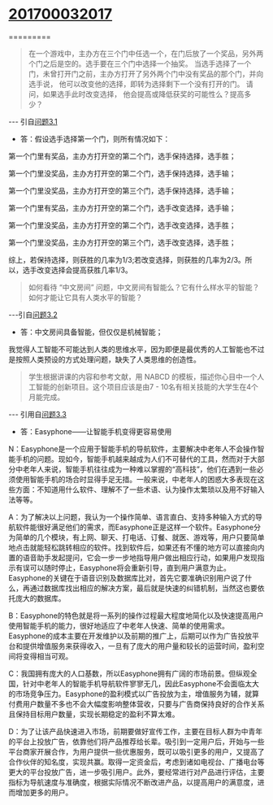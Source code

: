 #  [201700032017](https://github.com/luguohuan)
=========
>在一个游戏中，主办方在三个门中任选一个，在门后放了一个奖品，另外两个门之后是空的。选手要在三个门中选择一个抽奖。 当选手选择了一个门，未曾打开门之前，主办方打开了另外两个门中没有奖品的那个门，并向选手说， 他可以改变他的选择，即转为选择剩下一个没有打开的门。 请问，如果选手此时改变选择， 他会提高或降低获奖的可能性么？提高多少？

---  引自[问题3.1](https://github.com/Microsoft/ai-edu/tree/master/E-Challenge/ShandongUniversity2019Spring)

- 答：假设选手选择第一个门，则所有情况如下：

第一个门里有奖品，主办方打开空的第二个门，选手保持选择，选手胜；

第一个门里没奖品，主办方打开空的第二个门，选手保持选择，选手输；

第一个门里没奖品，主办方打开空的第三个门，选手保持选择，选手输；

第一个门里有奖品，主办方打开空的第二个门，选手改变选择，选手输；

第一个门里没奖品，主办方打开空的第二个门，选手改变选择，选手胜；

第一个门里没奖品，主办方打开空的第三个门，选手改变选择，选手胜；

综上，若保持选择，则获胜的几率为1/3;若改变选择，则获胜的几率为2/3。所以，选手改变选择会提高获胜几率1/3。

>如何看待 “中文房间” 问题，中文房间有智能么？它有什么样水平的智能？如何才能让它具有人类水平的智能？

---引自[问题3.2](https://github.com/Microsoft/ai-edu/tree/master/E-Challenge/ShandongUniversity2019Spring)

- 答：中文房间具备智能，但仅仅是机械智能；

我觉得人工智能不可能达到人类的思维水平，因为即便是最优秀的人工智能也不过是按照人类预设的方式处理问题，缺失了人类思维的创造性。

>学生根据讲课的内容和参考文献，用 NABCD 的模板，描述你心目中一个人工智能的创新项目。这个项目应该是由7 - 10名有相关技能的大学生在4个月能完成。

---  引用自[问题3.3](https://github.com/Microsoft/ai-edu/tree/master/E-Challenge/ShandongUniversity2019Spring)

- 答：Easyphone——让智能手机变得更容易使用

N：Easyphone是一个应用于智能手机的导航软件，主要解决中老年人不会操作智能手机的问题。现如今，智能手机越来越成为人们不可替代的工具，然而对于大部分中老年人来说，智能手机往往成为一种难以掌握的“高科技”，他们在遇到一些必须使用智能手机的场合时显得手足无措。一般来说，中老年人的困惑大多表现在这些方面：不知道用什么软件、理解不了一些术语、认为操作太繁琐以及用不好输入法等等。

A：为了解决以上问题，我认为一个操作简单、语言直白、支持多种输入方式的导航软件能很好满足他们的需求，而Easyphone正是这样一个软件。Easyphone分为简单的几个模块，有上网、聊天、打电话、订餐、就医、游戏等，用户只要简单地点击就能轻松跳转相应的软件。找到软件后，如果还有不懂的地方可以直接向内置的语音助手发起提问，它会一步一步地指导用户做出相应行动，如果用户发现指示有误可以随时停止，Easyphone将会重新引导，直到用户满意为止。Easyphone的关键在于语音识别及数据库比对，首先它要准确识别用户说了什么，再通过数据库找出相应的解决方案，最后就是快速的纠错机制，当然这也要依托庞大的数据库。

B：Easyphone的特色就是将一系列的操作过程最大程度地简化以及快速提高用户使用智能手机的能力，很好地适应了中老年人快速、简单的使用需求。Easyphone的成本主要在开发维护以及前期的推广上，后期可以作为广告投放平台和提供增值服务来获得收入，一旦有了庞大的用户量和较长的运营时间，盈利空间将变得相当可观。

C：我国拥有庞大的人口基数，所以Easyphone拥有广阔的市场前景。但纵观全国，针对中老年人的智能手机导航软件寥寥无几，因此Easyphone不会面临太大的市场竞争压力。Easyphone的盈利模式以广告投放为主，增值服务为辅，就算付费用户数量不多也不会大幅度影响整体营收，只要与广告商保持良好的合作关系且保持目标用户数量，实现长期稳定的盈利不算太难。

D：为了让该产品快速进入市场，前期要做好宣传工作，主要在目标人群为中青年的平台上投放广告，依靠他们将产品推荐给长辈。吸引到一定用户后，开始与一些平台商家开展合作，为用户提供一些优惠服务，既可以吸引更多的用户，又提高了合作伙伴的知名度，实现共赢。取得一定资金后，考虑到诸如电视台、广播电台等更大的平台投放广告，进一步吸引用户。此外，要经常进行对产品进行评估，主要指标为导航速度与准确度，根据实际情况不断改进产品，以提高用户的满意度，进而增加更多的用户。
